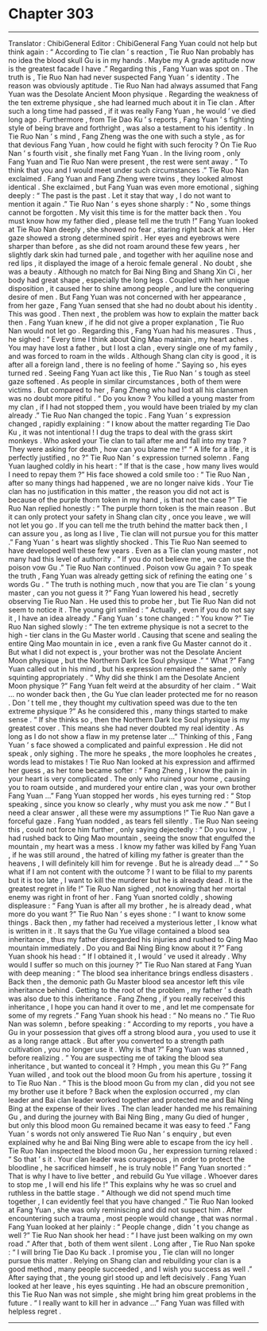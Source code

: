 
# Chapter 303


---

Translator : ChibiGeneral Editor : ChibiGeneral
Fang Yuan could not help but think again : “ According to Tie clan ’ s reaction , Tie Ruo Nan probably has no idea the blood skull Gu is in my hands . Maybe my A grade aptitude now is the greatest facade I have .”
Regarding this , Fang Yuan was spot on .
The truth is , Tie Ruo Nan had never suspected Fang Yuan ’ s identity .
The reason was obviously aptitude .
Tie Ruo Nan had always assumed that Fang Yuan was the Desolate Ancient Moon physique . Regarding the weakness of the ten extreme physique , she had learned much about it in Tie clan . After such a long time had passed , if it was really Fang Yuan , he would ’ ve died long ago .
Furthermore , from Tie Dao Ku ’ s reports , Fang Yuan ’ s fighting style of being brave and forthright , was also a testament to his identity .
In Tie Ruo Nan ’ s mind , Fang Zheng was the one with such a style , as for that devious Fang Yuan , how could he fight with such ferocity ?
On Tie Ruo Nan ’ s fourth visit , she finally met Fang Yuan .
In the living room , only Fang Yuan and Tie Ruo Nan were present , the rest were sent away .
“ To think that you and I would meet under such circumstances .” Tie Ruo Nan exclaimed .
Fang Yuan and Fang Zheng were twins , they looked almost identical .
She exclaimed , but Fang Yuan was even more emotional , sighing deeply : “ The past is the past . Let it stay that way , I do not want to mention it again .”
Tie Ruo Nan ’ s eyes shone sharply : “ No , some things cannot be forgotten . My visit this time is for the matter back then . You must know how my father died , please tell me the truth !”
Fang Yuan looked at Tie Ruo Nan deeply , she showed no fear , staring right back at him . Her gaze showed a strong determined spirit .
Her eyes and eyebrows were sharper than before , as she did not roam around these few years , her slightly dark skin had turned pale , and together with her aquiline nose and red lips , it displayed the image of a heroic female general .
No doubt , she was a beauty . Although no match for Bai Ning Bing and Shang Xin Ci , her body had great shape , especially the long legs . Coupled with her unique disposition , it caused her to shine among people , and lure the conquering desire of men .
But Fang Yuan was not concerned with her appearance , from her gaze , Fang Yuan sensed that she had no doubt about his identity .
This was good .
Then next , the problem was how to explain the matter back then .
Fang Yuan knew , if he did not give a proper explanation , Tie Ruo Nan would not let go .
Regarding this , Fang Yuan had his measures .
Thus , he sighed : “ Every time I think about Qing Mao maintain , my heart aches . You may have lost a father , but I lost a clan , every single one of my family , and was forced to roam in the wilds . Although Shang clan city is good , it is after all a foreign land , there is no feeling of home .”
Saying so , his eyes turned red .
Seeing Fang Yuan act like this , Tie Ruo Nan ’ s tough as steel gaze softened .
As people in similar circumstances , both of them were victims . But compared to her , Fang Zheng who had lost all his clansmen was no doubt more pitiful .
“ Do you know ? You killed a young master from my clan , if I had not stopped them , you would have been trialed by my clan already .” Tie Ruo Nan changed the topic .
Fang Yuan ’ s expression changed , rapidly explaining : “ I know about the matter regarding Tie Dao Ku , it was not intentional ! I dug the traps to deal with the grass skirt monkeys . Who asked your Tie clan to tail after me and fall into my trap ? They were asking for death , how can you blame me !”
“ A life for a life , it is perfectly justified , no ?” Tie Ruo Nan ’ s expression turned solemn .
Fang Yuan laughed coldly in his heart : “ If that is the case , how many lives would I need to repay them ?”
His face showed a cold smile too : “ Tie Ruo Nan , after so many things had happened , we are no longer naive kids . Your Tie clan has no justification in this matter , the reason you did not act is because of the purple thorn token in my hand , is that not the case ?”
Tie Ruo Nan replied honestly : “ The purple thorn token is the main reason . But it can only protect your safety in Shang clan city , once you leave , we will not let you go . If you can tell me the truth behind the matter back then , I can assure you , as long as I live , Tie clan will not pursue you for this matter .”
Fang Yuan ’ s heart was slightly shocked .
This Tie Ruo Nan seemed to have developed well these few years . Even as a Tie clan young master , not many had this level of authority .
“ If you do not believe me , we can use the poison vow Gu .” Tie Ruo Nan continued .
Poison vow Gu again ?
To speak the truth , Fang Yuan was already getting sick of refining the eating one ’ s words Gu .
“ The truth is nothing much , now that you are Tie clan ’ s young master , can you not guess it ?” Fang Yuan lowered his head , secretly observing Tie Ruo Nan .
He used this to probe her , but Tie Ruo Nan did not seem to notice it .
The young girl smiled : “ Actually , even if you do not say it , I have an idea already .”
Fang Yuan ’ s tone changed : “ You know ?”
Tie Ruo Nan sighed slowly : “ The ten extreme physique is not a secret to the high - tier clans in the Gu Master world . Causing that scene and sealing the entire Qing Mao mountain in ice , even a rank five Gu Master cannot do it . But what I did not expect is , your brother was not the Desolate Ancient Moon physique , but the Northern Dark Ice Soul physique .”
“ What ?” Fang Yuan called out in his mind , but his expression remained the same , only squinting appropriately .
“ Why did she think I am the Desolate Ancient Moon physique ?” Fang Yuan felt weird at the absurdity of her claim .
“ Wait … no wonder back then , the Gu Yue clan leader protected me for no reason . Don ’ t tell me , they thought my cultivation speed was due to the ten extreme physique ?” As he considered this , many things started to make sense .
“ If she thinks so , then the Northern Dark Ice Soul physique is my greatest cover . This means she had never doubted my real identity . As long as I do not show a flaw in my pretense later …”
Thinking of this , Fang Yuan ’ s face showed a complicated and painful expression .
He did not speak , only sighing .
The more he speaks , the more loopholes he creates , words lead to mistakes !
Tie Ruo Nan looked at his expression and affirmed her guess , as her tone became softer : “ Fang Zheng , I know the pain in your heart is very complicated . The only who ruined your home , causing you to roam outside , and murdered your entire clan , was your own brother Fang Yuan …”
Fang Yuan stopped her words , his eyes turning red : “ Stop speaking , since you know so clearly , why must you ask me now .”
“ But I need a clear answer , all these were my assumptions !” Tie Ruo Nan gave a forceful gaze .
Fang Yuan nodded , as tears fell silently .
Tie Ruo Nan seeing this , could not force him further , only saying dejectedly : “ Do you know , I had rushed back to Qing Mao mountain , seeing the snow that engulfed the mountain , my heart was a mess . I know my father was killed by Fang Yuan , if he was still around , the hatred of killing my father is greater than the heavens , I will definitely kill him for revenge . But he is already dead …”
“ So what if I am not content with the outcome ? I want to be filial to my parents but it is too late , I want to kill the murderer but he is already dead . It is the greatest regret in life !” Tie Ruo Nan sighed , not knowing that her mortal enemy was right in front of her .
Fang Yuan snorted coldly , showing displeasure : “ Fang Yuan is after all my brother , he is already dead , what more do you want ?”
Tie Ruo Nan ’ s eyes shone : “ I want to know some things . Back then , my father had received a mysterious letter , I know what is written in it . It says that the Gu Yue village contained a blood sea inheritance , thus my father disregarded his injuries and rushed to Qing Mao mountain immediately . Do you and Bai Ning Bing know about it ?”
Fang Yuan shook his head : “ If I obtained it , I would ’ ve used it already . Why would I suffer so much on this journey ?”
Tie Ruo Nan stared at Fang Yuan with deep meaning : “ The blood sea inheritance brings endless disasters . Back then , the demonic path Gu Master blood sea ancestor left this vile inheritance behind . Getting to the root of the problem , my father ’ s death was also due to this inheritance . Fang Zheng , if you really received this inheritance , I hope you can hand it over to me , and let me compensate for some of my regrets .”
Fang Yuan shook his head : “ No means no .”
Tie Ruo Nan was solemn , before speaking : “ According to my reports , you have a Gu in your possession that gives off a strong blood aura , you used to use it as a long range attack . But after you converted to a strength path cultivation , you no longer use it . Why is that ?”
Fang Yuan was stunned , before realizing .
“ You are suspecting me of taking the blood sea inheritance , but wanted to conceal it ? Hmph , you mean this Gu ?”
Fang Yuan willed , and took out the blood moon Gu from his aperture , tossing it to Tie Ruo Nan .
“ This is the blood moon Gu from my clan , did you not see my brother use it before ? Back when the explosion occurred , my clan leader and Bai clan leader worked together and protected me and Bai Ning Bing at the expense of their lives . The clan leader handed me his remaining Gu , and during the journey with Bai Ning Bing , many Gu died of hunger , but only this blood moon Gu remained became it was easy to feed .”
Fang Yuan ’ s words not only answered Tie Ruo Nan ’ s enquiry , but even explained why he and Bai Ning Bing were able to escape from the icy hell .
Tie Ruo Nan inspected the blood moon Gu , her expression turning relaxed : “ So that ’ s it . Your clan leader was courageous , in order to protect the bloodline , he sacrificed himself , he is truly noble !”
Fang Yuan snorted : “ That is why I have to live better , and rebuild Gu Yue village . Whoever dares to stop me , I will end his life !”
This explains why he was so cruel and ruthless in the battle stage .
“ Although we did not spend much time together , I can evidently feel that you have changed .” Tie Ruo Nan looked at Fang Yuan , she was only reminiscing and did not suspect him .
After encountering such a trauma , most people would change , that was normal .
Fang Yuan looked at her plainly : “ People change , didn ’ t you change as well ?”
Tie Ruo Nan shook her head : “ I have just been walking on my own road .”
After that , both of them went silent .
Long after , Tie Ruo Nan spoke : “ I will bring Tie Dao Ku back . I promise you , Tie clan will no longer pursue this matter . Relying on Shang clan and rebuilding your clan is a good method , many people succeeded , and I wish you success as well .”
After saying that , the young girl stood up and left decisively .
Fang Yuan looked at her leave , his eyes squinting .
He had an obscure premonition , this Tie Ruo Nan was not simple , she might bring him great problems in the future .
“ I really want to kill her in advance …” Fang Yuan was filled with helpless regret .

---

